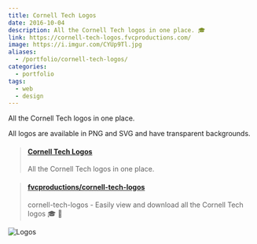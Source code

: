 ```yaml
---
title: Cornell Tech Logos
date: 2016-10-04
description: All the Cornell Tech logos in one place. 🎓
link: https://cornell-tech-logos.fvcproductions.com/
image: https://i.imgur.com/CYUp9Tl.jpg
aliases:
  - /portfolio/cornell-tech-logos/
categories:
  - portfolio
tags:
  - web
  - design
---
```


All the Cornell Tech logos in one place.

All logos are available in PNG and SVG and have transparent backgrounds.

<blockquote class="embedly-card"><h4><a href="https://fvcproductions.github.io/cornell-tech-logos/">Cornell Tech Logos</a></h4><p>All the Cornell Tech logos in one place.</p></blockquote>
<script async src="//cdn.embedly.com/widgets/platform.js" charset="UTF-8"></script>

<blockquote class="embedly-card"><h4><a href="https://github.com/fvcproductions/cornell-tech-logos">fvcproductions/cornell-tech-logos</a></h4><p>cornell-tech-logos - Easily view and download all the Cornell Tech logos 🎓 🎨</p></blockquote>

![Logos](https://i.imgur.com/nXXmT2S.png)
